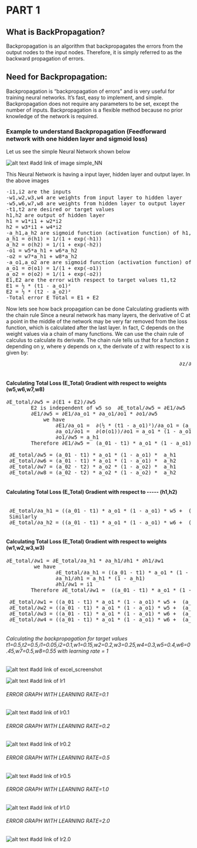 # PART 1
## What is BackPropagation?
Backpropagation is an algorithm that backpropagates the errors from the output nodes to the input nodes. Therefore, it is simply referred to as the backward propagation of errors.

## Need for Backpropagation:
Backpropagation is “backpropagation of errors” and is very useful for training neural networks. It’s fast, easy to implement, and simple. Backpropagation does not require any parameters to be set, except the number of inputs. Backpropagation is a flexible method because no prior knowledge of the network is required.

### Example to understand Backpropagation (Feedforward network with one hidden layer and sigmoid loss)
Let us see the simple Neural Network shown below

![alt text]()  #add link of image simple_NN

This Neural Network is having a input layer, hidden layer and output layer.
In the above images 
<pre>
-i1,i2 are the inputs
-w1,w2,w3,w4 are weights from input layer to hidden layer
-w5,w6,w7,w8 are weights from hidden layer to output layer
-t1,t2 are desired or target values
h1,h2 are output of hidden layer
h1 = w1*i1 + w2*i2   
h2 = w3*i1 + w4*i2
-a_h1,a_h2 are sigmoid function (activation function) of h1,h2 respectively
a_h1 = σ(h1) = 1/(1 + exp(-h1))
a_h2 = σ(h2) = 1/(1 + exp(-h2))
-o1 = w5*a_h1 + w6*a_h2
-o2 = w7*a_h1 + w8*a_h2
-a_o1,a_o2 are are sigmoid function (activation function) of o1,o2 respectively
a_o1 = σ(o1) = 1/(1 + exp(-o1))
a_o2 = σ(o2) = 1/(1 + exp(-o2))
E1,E2 are the error with respect to target values t1,t2
E1 = ½ * (t1 - a_o1)²
E2 = ½ * (t2 - a_o2)²
-Total error E_Total = E1 + E2
</pre>
Now lets see how back propagation can be done
Calculating gradients with the chain rule
Since a neural network has many layers, the derivative of C at a point in the middle of the network may be very far removed from the loss function, which is calculated after the last layer.
In fact, C depends on the weight values via a chain of many functions. We can use the chain rule of calculus to calculate its derivate. The chain rule tells us that for a function z depending on y, where y depends on x, the derivate of z with respect to x is given by:
<pre>
                                                        ∂z/∂x = ∂z/∂y * ∂y/∂x

</pre>

#### Calculating Total Loss (E_Total) Gradient with respect to weights (w5,w6,w7,w8)
<pre>
∂E_total/∂w5 = ∂(E1 + E2)/∂w5
        E2 is independent of w5 so  ∂E_total/∂w5 = ∂E1/∂w5
        ∂E1/∂w5 = ∂E1/∂a_o1 * ∂a_o1/∂o1 * ∂o1/∂w5
            we have
                ∂E1/∂a_o1 =  ∂(½ * (t1 - a_o1)²)/∂a_o1 = (a_01 - t1)
                ∂a_o1/∂o1 =  ∂(σ(o1))/∂o1 = a_o1 * (1 - a_o1)
                ∂o1/∂w5 = a_h1
        Therefore ∂E1/∂w5 =  (a_01 - t1) * a_o1 * (1 - a_o1) *  a_h1
 
 ∂E_total/∂w5 = (a_01 - t1) * a_o1 * (1 - a_o1) *  a_h1 
 ∂E_total/∂w6 = (a_01 - t1) * a_o1 * (1 - a_o1) *  a_h2
 ∂E_total/∂w7 = (a_02 - t2) * a_o2 * (1 - a_o2) *  a_h1
 ∂E_total/∂w8 = (a_02 - t2) * a_o2 * (1 - a_o2) *  a_h2
 </pre>
 #### Calculating Total Loss (E_Total) Gradient with respect to ----- (h1,h2)
 <pre> 
 ∂E_total/∂a_h1 = ((a_01 - t1) * a_o1 * (1 - a_o1) * w5 +  (a_02 - t2) * a_o2 * (1 - a_o2) * w7) 
 Similarly
 ∂E_total/∂a_h2 = ((a_01 - t1) * a_o1 * (1 - a_o1) * w6 +  (a_02 - t2) * a_o2 * (1 - a_o2) * w8)
 </pre>
#### Calculating Total Loss (E_Total) Gradient with respect to weights (w1,w2,w3,w3) 
<pre>
∂E_total/∂w1 = ∂E_total/∂a_h1 * ∂a_h1/∂h1 * ∂h1/∂w1 
         we have
                ∂E_total/∂a_h1 = ((a_01 - t1) * a_o1 * (1 - a_o1) * w5 +  (a_02 - t2) * a_o2 * (1 - a_o2) * w7) 
                ∂a_h1/∂h1 = a_h1 * (1 - a_h1) 
                ∂h1/∂w1 = i1
        Therefore ∂E_total/∂w1 =  ((a_01 - t1) * a_o1 * (1 - a_o1) * w5 +  (a_02 - t2) * a_o2 * (1 - a_o2) * w7) * a_h1 * (1 - a_h1) * i1
 
 ∂E_total/∂w1 = ((a_01 - t1) * a_o1 * (1 - a_o1) * w5 +  (a_02 - t2) * a_o2 * (1 - a_o2) * w7) * a_h1 * (1 - a_h1) * i1
 ∂E_total/∂w2 = ((a_01 - t1) * a_o1 * (1 - a_o1) * w5 +  (a_02 - t2) * a_o2 * (1 - a_o2) * w7) * a_h1 * (1 - a_h1) * i2
 ∂E_total/∂w3 = ((a_01 - t1) * a_o1 * (1 - a_o1) * w6 +  (a_02 - t2) * a_o2 * (1 - a_o2) * w8) * a_h2 * (1 - a_h2) * i1
 ∂E_total/∂w4 = ((a_01 - t1) * a_o1 * (1 - a_o1) * w6 +  (a_02 - t2) * a_o2 * (1 - a_o2) * w8) * a_h2 * (1 - a_h2) * i2
 </pre>  
 
 ###### Calculating the backpropagation for target values t1=0.5,t2=0.5,i1=0.05,i2=0.1,w1=0.15,w2=0.2,w3=0.25,w4=0.3,w5=0.4,w6=0.45,w7=0.5,w8=0.55 with learning rate = 1
 
 ![alt text]()  #add link of excel_screenshot
 
 ![alt text]()  #add link of lr1
 
 
 
###### ERROR GRAPH WITH LEARNING RATE=0.1 
  ![alt text]()  #add link of lr0.1
###### ERROR GRAPH WITH LEARNING RATE=0.2
  ![alt text]()  #add link of lr0.2
###### ERROR GRAPH WITH LEARNING RATE=0.5
  ![alt text]()  #add link of lr0.5
###### ERROR GRAPH WITH LEARNING RATE=1.0
  ![alt text]()  #add link of lr1.0 
###### ERROR GRAPH WITH LEARNING RATE=2.0
  ![alt text]()  #add link of lr2.0  

             
 


